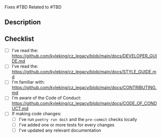 <!--

First off, thanks for contributing!

Make sure to review the documentation on the Style Guide, Developer Notes, and other information that can help a PR move smoothly. See the checklist at the bottom of this template for links

 -->

<!-- TODO: Specify the issue number(s) associated with the changes here -->

Fixes #TBD
Related to #TBD

## Description

<!-- TODO: Describe the purpose and high-level explanation of the changes -->

## Checklist

<!-- TODO: Check-off all items with an `x` (`[x]`) -->

- [ ] I've read the: <https://github.com/kyleking/cz_legacy/blob/main/docs/DEVELOPER_GUIDE.md>
- [ ] I've read the: <https://github.com/kyleking/cz_legacy/blob/main/docs/STYLE_GUIDE.md>
- [ ] I'm familiar with: <https://github.com/kyleking/cz_legacy/blob/main/docs/CONTRIBUTING.md>
- [ ] I'm aware of the Code of Conduct: <https://github.com/kyleking/cz_legacy/blob/main/docs/CODE_OF_CONDUCT.md>
- [ ] If making code changes:
  - [ ] I've run `poetry run doit` and the `pre-commit` checks locally
  - [ ] I've added one or more tests for every changes
  - [ ] I've updated any relevant documentation

<!-- 'calcipy:skip_tags' -->
